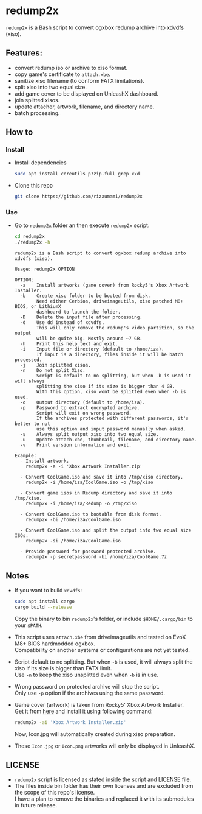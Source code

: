 # redump2x
`redump2x` is a Bash script to convert ogxbox redump archive into [xdvdfs](https://xboxdevwiki.net/XDVDFS) (xiso).

## Features:
- convert redump iso or archive to xiso format.
- copy game's certificate to `attach.xbe`.
- sanitize xiso filename (to conform FATX limitations).
- split xiso into two equal size.
- add game cover to be displayed on UnleashX dashboard.
- join splitted xisos.
- update attacher, artwork, filename, and directory name.
- batch processing.

## How to

### Install

- Install dependencies

  ```bash
  sudo apt install coreutils p7zip-full grep xxd
  ```

- Clone this repo

  ```bash
  git clone https://github.com/rizaumami/redump2x
  ```

### Use

- Go to `redump2x` folder an then execute `redump2x` script.

  ```bash
  cd redump2x
  ./redump2x -h
  ```

  ```
  redump2x is a Bash script to convert ogxbox redump archive into xdvdfs (xiso).

  Usage: redump2x OPTION

  OPTION:
    -a    Install artworks (game cover) from Rocky5's Xbox Artwork Installer.
    -b    Create xiso folder to be booted from disk.
          Need either Cerbios, driveimageutils, xiso patched M8+ BIOS, or LithiumX
          dashboard to launch the folder.
    -D    Delete the input file after processing.
    -d    Use dd instead of xdvdfs.
          This will only remove the redump's video partition, so the output
          will be quite big. Mostly around ~7 GB.
    -h    Print this help text and exit.
    -i    Input file or directory (default to /home/iza).
          If input is a directory, files inside it will be batch processed.
    -j    Join splitted xisos.
    -n    Do not split Xiso.
          Script is default to no splitting, but when -b is used it will always
          splitting the xiso if its size is bigger than 4 GB.
          With this option, xiso wont be splitted even when -b is used.
    -o    Output directory (default to /home/iza).
    -p    Password to extract encrypted archive.
          Script will exit on wrong password.
          If the archives protected with different passwords, it's better to not
          use this option and input password manually when asked.
    -s    Always split output xiso into two equal size.
    -u    Update attach.xbe, thumbnail, filename, and directory name.
    -v    Print version information and exit.

  Example:
    - Install artwork.
      redump2x -a -i 'Xbox Artwork Installer.zip'

    - Convert CoolGame.iso and save it into /tmp/xiso directory.
      redump2x -i /home/iza/CoolGame.iso -o /tmp/xiso

    - Convert game isos in Redump directory and save it into /tmp/xiso.
      redump2x -i /home/iza/Redump -o /tmp/xiso

    - Convert CoolGame.iso to bootable from disk format.
      redump2x -bi /home/iza/CoolGame.iso

    - Convert CoolGame.iso and split the output into two equal size ISOs.
      redump2x -si /home/iza/CoolGame.iso

    - Provide password for password protected archive.
      redump2x -p secretpassword -bi /home/iza/CoolGame.7z
  ```

## Notes

- If you want to build `xdvdfs`:

  ```sh
  sudo apt install cargo
  cargo build --release
  ```

  Copy the binary to bin `redump2x`'s folder, or include `$HOME/.cargo/bin` to your `$PATH`.
- This script uses `attach.xbe` from driveimageutils and tested on EvoX M8+ BIOS hardmodded ogxbox. \
  Compatibility on another systems or configurations are not yet tested.
- Script default to no splitting. But when `-b` is used, it will always split the xiso if its size is bigger than FATX limit. \
  Use `-n` to keep the xiso unsplitted even when `-b` is in use.
- Wrong password on protected archive will stop the script. \
  Only use `-p` option if the archives using the same password.
- Game cover (artwork) is taken from Rocky5' Xbox Artwork Installer. \
  Get it from [here](https://drive.google.com/file/d/1Y3_21N8yDqYJ1CznaP6ceMM87JHpTHwd/view?usp=sharing) and install it using following command:

  ```bash
  redump2x -ai 'Xbox Artwork Installer.zip'
  ```

  Now, Icon.jpg will automatically created during xiso preparation.
- These `Icon.jpg` or `Icon.png` artworks will only be displayed in UnleashX.

## LICENSE
- `redump2x` script is licensed as stated inside the script and [LICENSE](LICENSE) file.
- The files inside bin folder has their own licenses and are excluded from the scope of this repo's license. \
I have a plan to remove the binaries and replaced it with its submodules in future release.
